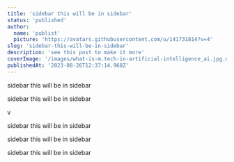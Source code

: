 ```yaml
---
title: 'sidebar this will be in sidebar'
status: 'published'
author:
  name: 'publist'
  picture: 'https://avatars.githubusercontent.com/u/141731814?v=4'
slug: 'sidebar-this-will-be-in-sidebar'
description: 'see this post to make it more'
coverImage: '/images/what-is-m.tech-in-artificial-intelligence_ai.jpg.optimal-k0ND.jpg'
publishedAt: '2023-08-26T12:37:14.968Z'
---
```


sidebar this will be in sidebar<br>

sidebar this will be in sidebar<br>

v<br>

sidebar this will be in sidebar<br>

sidebar this will be in sidebar<br>

sidebar this will be in sidebar<br>

